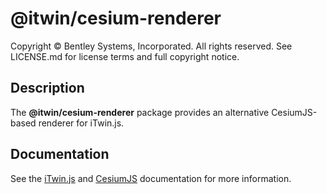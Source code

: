 # @itwin/cesium-renderer

Copyright © Bentley Systems, Incorporated. All rights reserved. See LICENSE.md for license terms and full copyright notice.

## Description

The __@itwin/cesium-renderer__ package provides an alternative CesiumJS-based renderer for iTwin.js.

## Documentation

See the [iTwin.js](https://www.itwinjs.org) and [CesiumJS](https://cesium.com/learn/cesiumjs/ref-doc/) documentation for more information.
